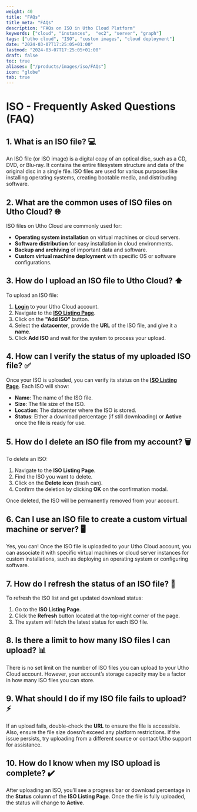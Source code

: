 ```yaml
---
weight: 40
title: "FAQs"
title_meta: "FAQs"
description: "FAQs on ISO in Utho Cloud Platform"
keywords: ["cloud", "instances",  "ec2", "server", "graph"]
tags: ["utho cloud", "ISO", "custom images", "cloud deployment"]
date: "2024-03-07T17:25:05+01:00"
lastmod: "2024-03-07T17:25:05+01:00"
draft: false
toc: true
aliases: ["/products/images/iso/FAQs"]
icon: "globe"
tab: true
---
```



# **ISO - Frequently Asked Questions (FAQ)**

## **1. What is an ISO file? 💻**
An ISO file (or ISO image) is a digital copy of an optical disc, such as a CD, DVD, or Blu-ray. It contains the entire filesystem structure and data of the original disc in a single file. ISO files are used for various purposes like installing operating systems, creating bootable media, and distributing software.

## **2. What are the common uses of ISO files on Utho Cloud? 🌐**
ISO files on Utho Cloud are commonly used for:
- **Operating system installation** on virtual machines or cloud servers.
- **Software distribution** for easy installation in cloud environments.
- **Backup and archiving** of important data and software.
- **Custom virtual machine deployment** with specific OS or software configurations.

## **3. How do I upload an ISO file to Utho Cloud? ⬆️**
To upload an ISO file:
1. [**Login**](https://console.utho.com/login) to your Utho Cloud account.
2. Navigate to the [**ISO Listing Page**](https://console.utho.com/iso).
3. Click on the **"Add ISO"** button.
4. Select the **datacenter**, provide the **URL** of the ISO file, and give it a **name**.
5. Click **Add ISO** and wait for the system to process your upload.

## **4. How can I verify the status of my uploaded ISO file? ✅**
Once your ISO is uploaded, you can verify its status on the [**ISO Listing Page**](https://console.utho.com/iso). Each ISO will show:
- **Name**: The name of the ISO file.
- **Size**: The file size of the ISO.
- **Location**: The datacenter where the ISO is stored.
- **Status**: Either a download percentage (if still downloading) or **Active** once the file is ready for use.

## **5. How do I delete an ISO file from my account? 🗑️**
To delete an ISO:
1. Navigate to the **ISO Listing Page**.
2. Find the ISO you want to delete.
3. Click on the **Delete icon** (trash can).
4. Confirm the deletion by clicking **OK** on the confirmation modal.
   
Once deleted, the ISO will be permanently removed from your account.

## **6. Can I use an ISO file to create a custom virtual machine or server? 🖥️**
Yes, you can! Once the ISO file is uploaded to your Utho Cloud account, you can associate it with specific virtual machines or cloud server instances for custom installations, such as deploying an operating system or configuring software.

## **7. How do I refresh the status of an ISO file? 🔄**
To refresh the ISO list and get updated download status:
1. Go to the **ISO Listing Page**.
2. Click the **Refresh** button located at the top-right corner of the page.
3. The system will fetch the latest status for each ISO file.


## **8. Is there a limit to how many ISO files I can upload? 📊**
There is no set limit on the number of ISO files you can upload to your Utho Cloud account. However, your account’s storage capacity may be a factor in how many ISO files you can store.

## **9. What should I do if my ISO file fails to upload? ⚡**
If an upload fails, double-check the **URL** to ensure the file is accessible. Also, ensure the file size doesn’t exceed any platform restrictions. If the issue persists, try uploading from a different source or contact Utho support for assistance.

## **10. How do I know when my ISO upload is complete? ✔️**
After uploading an ISO, you’ll see a progress bar or download percentage in the **Status** column of the **ISO Listing Page**. Once the file is fully uploaded, the status will change to **Active**.
